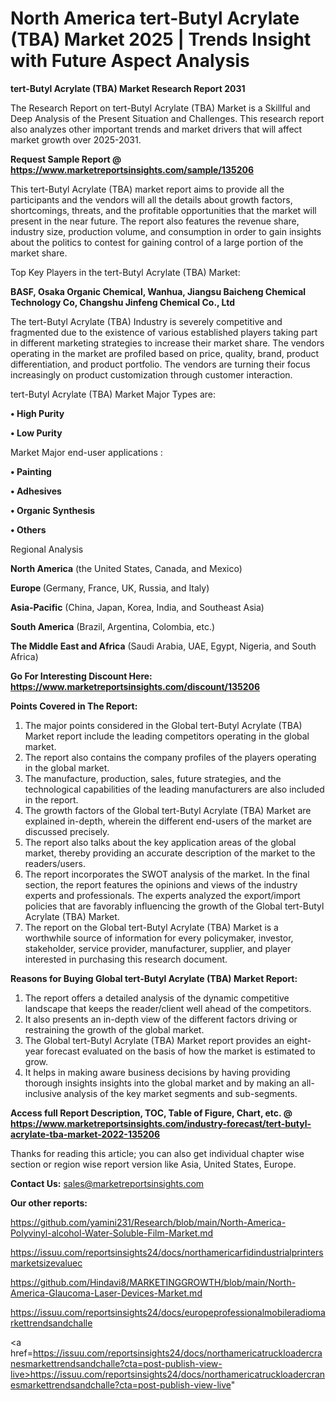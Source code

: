 # North America tert-Butyl Acrylate (TBA) Market 2025 | Trends Insight with Future Aspect Analysis

<strong>tert-Butyl Acrylate (TBA) Market Research Report 2031</strong>

The Research Report on tert-Butyl Acrylate (TBA) Market is a Skillful and Deep Analysis of the Present Situation and Challenges. This research report also analyzes other important trends and market drivers that will affect market growth over 2025-2031.

<strong>Request Sample Report @ <a href=https://www.marketreportsinsights.com/sample/135206>https://www.marketreportsinsights.com/sample/135206</a></strong>

This tert-Butyl Acrylate (TBA) market report aims to provide all the participants and the vendors will all the details about growth factors, shortcomings, threats, and the profitable opportunities that the market will present in the near future. The report also features the revenue share, industry size, production volume, and consumption in order to gain insights about the politics to contest for gaining control of a large portion of the market share.

Top Key Players in the tert-Butyl Acrylate (TBA) Market:

<strong>BASF, Osaka Organic Chemical, Wanhua, Jiangsu Baicheng Chemical Technology Co, Changshu Jinfeng Chemical Co., Ltd</strong>

The tert-Butyl Acrylate (TBA) Industry is severely competitive and fragmented due to the existence of various established players taking part in different marketing strategies to increase their market share. The vendors operating in the market are profiled based on price, quality, brand, product differentiation, and product portfolio. The vendors are turning their focus increasingly on product customization through customer interaction.

tert-Butyl Acrylate (TBA) Market Major Types are:

<strong>• High Purity

• Low Purity</strong>

Market Major end-user applications :

<strong>• Painting

• Adhesives

• Organic Synthesis

• Others</strong>

Regional Analysis

</u><strong><b>North America</b></strong> (the United States, Canada, and Mexico)

<strong><b>Europe </b></strong>(Germany, France, UK, Russia, and Italy)

<strong><b>Asia-Pacific</b></strong> (China, Japan, Korea, India, and Southeast Asia)

<strong><b>South America</b></strong> (Brazil, Argentina, Colombia, etc.)

<strong><b>The Middle East and Africa</b></strong> (Saudi Arabia, UAE, Egypt, Nigeria, and South Africa)

<strong>Go For Interesting Discount Here: <a href=https://www.marketreportsinsights.com/discount/135206>https://www.marketreportsinsights.com/discount/135206</a></strong>

<strong>Points Covered in The Report:</strong>
<ol>
  <li>The major points considered in the Global tert-Butyl Acrylate (TBA) Market report include the leading competitors operating in the global market.</li>
  <li>The report also contains the company profiles of the players operating in the global market.</li>
  <li>The manufacture, production, sales, future strategies, and the technological capabilities of the leading manufacturers are also included in the report.</li>
  <li>The growth factors of the Global tert-Butyl Acrylate (TBA) Market are explained in-depth, wherein the different end-users of the market are discussed precisely.</li>
  <li>The report also talks about the key application areas of the global market, thereby providing an accurate description of the market to the readers/users.</li>
  <li>The report incorporates the SWOT analysis of the market. In the final section, the report features the opinions and views of the industry experts and professionals. The experts analyzed the export/import policies that are favorably influencing the growth of the Global tert-Butyl Acrylate (TBA) Market.</li>
  <li>The report on the Global tert-Butyl Acrylate (TBA) Market is a worthwhile source of information for every policymaker, investor, stakeholder, service provider, manufacturer, supplier, and player interested in purchasing this research document.</li>
</ol>
<strong>Reasons for Buying Global tert-Butyl Acrylate (TBA) Market Report:</strong>

<ol>
  <li>The report offers a detailed analysis of the dynamic competitive landscape that keeps the reader/client well ahead of the competitors.</li>
  <li>It also presents an in-depth view of the different factors driving or restraining the growth of the global market.</li>
  <li>The Global tert-Butyl Acrylate (TBA) Market report provides an eight-year forecast evaluated on the basis of how the market is estimated to grow.</li>
  <li>It helps in making aware business decisions by having providing thorough insights insights into the global market and by making an all-inclusive analysis of the key market segments and sub-segments.</li>
</ol>
<strong>Access full Report Description, TOC, Table of Figure, Chart, etc. @ <a href=https://www.marketreportsinsights.com/industry-forecast/tert-butyl-acrylate-tba-market-2022-135206>https://www.marketreportsinsights.com/industry-forecast/tert-butyl-acrylate-tba-market-2022-135206</a></strong>


Thanks for reading this article; you can also get individual chapter wise section or region wise report version like Asia, United States, Europe.

<strong>Contact Us:</strong>
sales@marketreportsinsights.com

<strong>Our other reports:</strong>

<a href=https://github.com/yamini231/Research/blob/main/North-America-Polyvinyl-alcohol-Water-Soluble-Film-Market.md>https://github.com/yamini231/Research/blob/main/North-America-Polyvinyl-alcohol-Water-Soluble-Film-Market.md</a>

<a href=https://issuu.com/reportsinsights24/docs/northamericarfidindustrialprintersmarketsizevaluec>https://issuu.com/reportsinsights24/docs/northamericarfidindustrialprintersmarketsizevaluec</a>

<a href=https://github.com/Hindavi8/MARKETINGGROWTH/blob/main/North-America-Glaucoma-Laser-Devices-Market.md>https://github.com/Hindavi8/MARKETINGGROWTH/blob/main/North-America-Glaucoma-Laser-Devices-Market.md</a>

<a href=https://issuu.com/reportsinsights24/docs/europeprofessionalmobileradiomarkettrendsandchalle>https://issuu.com/reportsinsights24/docs/europeprofessionalmobileradiomarkettrendsandchalle</a>

<a href=https://issuu.com/reportsinsights24/docs/northamericatruckloadercranesmarkettrendsandchalle?cta=post-publish-view-live>https://issuu.com/reportsinsights24/docs/northamericatruckloadercranesmarkettrendsandchalle?cta=post-publish-view-live</a>"
